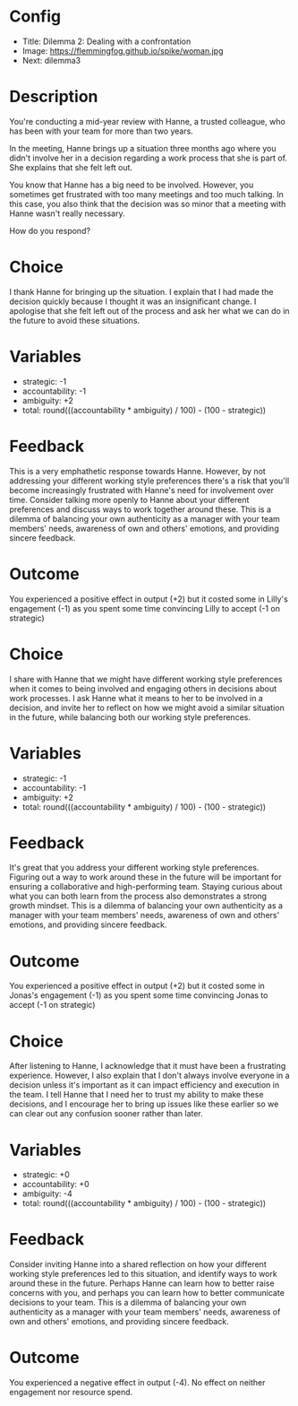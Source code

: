 # Config
 - Title: Dilemma 2: Dealing with a confrontation
 - Image: https://flemmingfog.github.io/spike/woman.jpg
 - Next: dilemma3

# Description
You're conducting a mid-year review with Hanne, a trusted colleague, who has been with your team for more than two years. 

In the meeting, Hanne brings up a situation three months ago where you didn't involve her in a decision regarding a work process that she is part of. She explains that she felt left out.

You know that Hanne has a big need to be involved. However, you sometimes get frustrated with too many meetings and too much talking. In this case, you also think that the decision was so minor that a meeting with Hanne wasn't really necessary.

How do you respond?

# Choice
I thank Hanne for bringing up the situation. I explain that I had made the decision quickly because I thought it was an insignificant change. I apologise that she felt left out of the process and ask her what we can do in the future to avoid these situations.

# Variables
 - strategic: -1
 - accountability: -1
 - ambiguity: +2
 - total: round(((accountability * ambiguity) / 100) - (100 - strategic))

# Feedback

This is a very emphathetic response towards Hanne. However, by not addressing your different working style preferences there's a risk that you'll become increasingly frustrated with Hanne's need for involvement over time. 
Consider talking more openly to Hanne about your different preferences and discuss ways to work together around these. 
This is a dilemma of balancing your own authenticity as a manager with your team members' needs, awareness of own and others' emotions, and providing sincere feedback. 

# Outcome

You experienced a positive effect in output (+2) but it costed some in Lilly's engagement (-1) as you spent some time convincing Lilly to accept (-1 on strategic) 


# Choice
I share with Hanne that we might have different working style preferences when it comes to being involved and engaging others in decisions about work processes. I ask Hanne what it means to her to be involved in a decision, and invite her to reflect on how we might avoid a similar situation in the future, while balancing both our working style preferences. 

# Variables
 - strategic: -1
 - accountability: -1
 - ambiguity: +2
 - total: round(((accountability * ambiguity) / 100) - (100 - strategic))

# Feedback
It's great that you address your different working style preferences. Figuring out a way to work around these in the future will be important for ensuring a collaborative and high-performing team. Staying curious about what you can both learn from the process also demonstrates a strong growth mindset. This is a dilemma of balancing your own authenticity as a manager with your team members' needs, awareness of own and others' emotions, and providing sincere feedback. 

# Outcome

You experienced a positive effect in output (+2) but it costed some in Jonas's engagement (-1) as you spent some time convincing Jonas to accept (-1 on strategic) 



# Choice
After listening to Hanne, I acknowledge that it must have been a frustrating experience. However, I also explain that I don't always involve everyone in a decision unless it's important as it can impact efficiency and execution in the team. I tell Hanne that I need her to trust my ability to make these decisions, and I encourage her to bring up issues like these earlier so we can clear out any confusion sooner rather than later.

# Variables
 - strategic: +0
 - accountability: +0
 - ambiguity: -4
 - total: round(((accountability * ambiguity) / 100) - (100 - strategic))

# Feedback
 Consider inviting Hanne into a shared reflection on how your different working style preferences led to this situation, and identify ways to work around these in the future. Perhaps Hanne can learn how to better raise concerns with you, and perhaps you can learn how to better communicate decisions to your team. This is a dilemma of balancing your own authenticity as a manager with your team members' needs, awareness of own and others' emotions, and providing sincere feedback. 



# Outcome

You experienced a negative effect in output (-4). No effect on neither engagement nor resource spend. 




